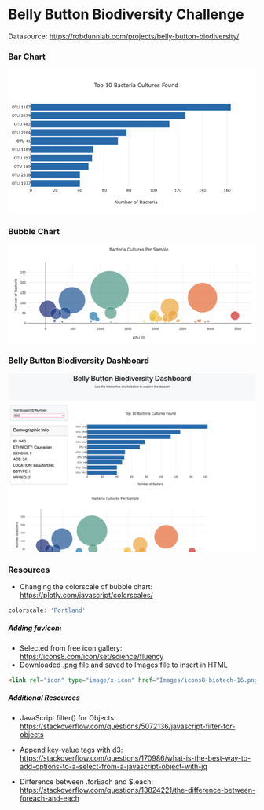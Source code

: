 # Belly Button Biodiversity Challenge

Datasource: https://robdunnlab.com/projects/belly-button-biodiversity/

### Bar Chart

![Bar Chart](./Images/bar_chart.png)


### Bubble Chart
![Bubble Chart](./Images/bubble_chart.png)


### Belly Button Biodiversity Dashboard
![index.html preview](./Images/belly_button_biodiversity_dashboard_preview.png)


### Resources
- Changing the colorscale of bubble chart: https://plotly.com/javascript/colorscales/
```javascript
colorscale: 'Portland'
```

##### Adding favicon: 
- Selected from free icon gallery: https://icons8.com/icon/set/science/fluency
- Downloaded .png file and saved to Images file to insert in HTML
```html
<link rel="icon" type="image/x-icon" href="Images/icons8-biotech-16.png">
```

##### Additional Resources
- JavaScript filter() for Objects: https://stackoverflow.com/questions/5072136/javascript-filter-for-objects

- Append key-value tags with d3: https://stackoverflow.com/questions/170986/what-is-the-best-way-to-add-options-to-a-select-from-a-javascript-object-with-jq

- Difference between .forEach and $.each: https://stackoverflow.com/questions/13824221/the-difference-between-foreach-and-each

